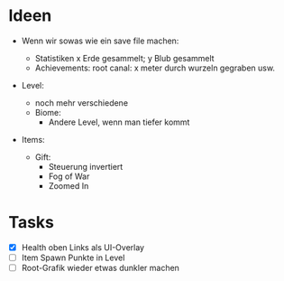 # Ideen

- Wenn wir sowas wie ein save file machen:
  - Statistiken x Erde gesammelt; y Blub gesammelt
  - Achievements: root canal: x meter durch wurzeln gegraben usw.

- Level:
  - noch mehr verschiedene
  - Biome:
    - Andere Level, wenn man tiefer kommt

- Items:
  - Gift:
    - Steuerung invertiert
    - Fog of War
    - Zoomed In

# Tasks
* [X] Health oben Links als UI-Overlay
* [ ] Item Spawn Punkte in Level
* [ ] Root-Grafik wieder etwas dunkler machen
